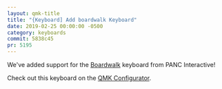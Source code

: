 ```yaml
---
layout: qmk-title
title: "{Keyboard] Add boardwalk Keyboard"
date: 2019-02-25 00:00:00 -0500
category: keyboards
commit: 5838c45
pr: 5195
---
```


We've added support for the [Boardwalk](https://www.panc.co/boardwalk-group-buy.html) keyboard from PANC Interactive! 

Check out this keyboard on the [QMK Configurator](https://config.qmk.fm/#/boardwalk/LAYOUT_ortho_5x14).

